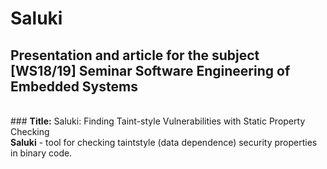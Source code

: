 # Saluki

## Presentation and article for the subject <b> [WS18/19] Seminar Software Engineering of Embedded Systems </b>
<br>
### <b>Title:</b> Saluki: Finding Taint-style Vulnerabilities with Static Property Checking
<br>
<b>Saluki</b> - tool for checking taintstyle (data dependence) security properties in binary code.